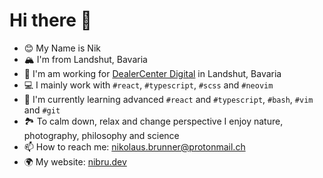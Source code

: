 # Hi there 👋

- 😊 My Name is Nik
- 🏔 I'm from Landshut, Bavaria
- 💼 I'm am working for [DealerCenter Digital](https://bike.center/) in Landshut, Bavaria
- 💻 I mainly work with `#react`, `#typescript`, `#scss` and `#neovim`
- 🌱 I'm currently learning advanced `#react` and `#typescript`, `#bash`, `#vim` and `#git`
- 🏞 To calm down, relax and change perspective I enjoy nature, photography, philosophy and science
- 📫 How to reach me: [nikolaus.brunner@protonmail.ch](mailto:niolaus.brunner@protonmail.ch)
- 🌍 My website: [nibru.dev](https://nibru.dev)
